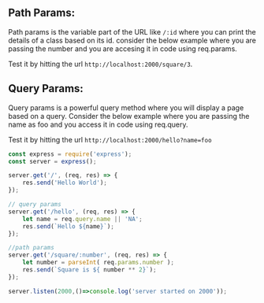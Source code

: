 ## Path Params:

Path params is the variable part of the URL like `/:id` where you can print the details of a class based on its id. consider the below example where you are passing the number and you are accesing it in code using req.params.

Test it by hitting the url `http://localhost:2000/square/3`.

## Query Params:

Query params is a powerful query method where you will display a page based on a query. Consider the below example where you are passing the name as foo and you access it in code using req.query.

Test it by hitting the url `http://localhost:2000/hello?name=foo`


```javascript
const express = require('express');
const server = express();

server.get('/', (req, res) => {
    res.send('Hello World');
});

// query params
server.get('/hello', (req, res) => {
    let name = req.query.name || 'NA';
    res.send(`Hello ${name}`);
});

//path params
server.get('/square/:number', (req, res) => {
    let number = parseInt( req.params.number );
    res.send(`Square is ${ number ** 2}`);
});

server.listen(2000,()=>console.log('server started on 2000'));

```
